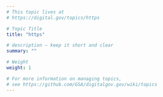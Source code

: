 ```yaml
---
# This topic lives at
# https://digital.gov/topics/https

# Topic Title
title: "https"

# description — keep it short and clear
summary: ""

# Weight
weight: 1

# For more information on managing topics,
# see https://github.com/GSA/digitalgov.gov/wiki/topics
---
```

